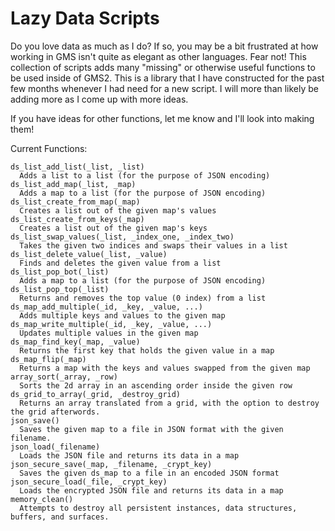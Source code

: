 # Lazy Data Scripts

Do you love data as much as I do? If so, you may be a bit frustrated at how working in GMS isn't quite as elegant as other languages. Fear not! This collection of scripts adds many "missing" or otherwise useful functions to be used inside of GMS2. This is a library that I have constructed for the past few months whenever I had need for a new script. I will more than likely be adding more as I come up with more ideas. 

If you have ideas for other functions, let me know and I'll look into making them!


Current Functions:

    ds_list_add_list(_list, _list)
      Adds a list to a list (for the purpose of JSON encoding)
    ds_list_add_map(_list, _map)
      Adds a map to a list (for the purpose of JSON encoding)
    ds_list_create_from_map(_map)
      Creates a list out of the given map's values
    ds_list_create_from_keys(_map)
      Creates a list out of the given map's keys
    ds_list_swap_values(_list, _index_one, _index_two)
      Takes the given two indices and swaps their values in a list
    ds_list_delete_value(_list, _value)
      Finds and deletes the given value from a list
    ds_list_pop_bot(_list)
      Adds a map to a list (for the purpose of JSON encoding)
    ds_list_pop_top(_list)
      Returns and removes the top value (0 index) from a list
    ds_map_add_multiple(_id, _key, _value, ...)
      Adds multiple keys and values to the given map
    ds_map_write_multiple(_id, _key, _value, ...)
      Updates multiple values in the given map
    ds_map_find_key(_map, _value)
      Returns the first key that holds the given value in a map
    ds_map_flip(_map)
      Returns a map with the keys and values swapped from the given map
    array_sort(_array, _row)
      Sorts the 2d array in an ascending order inside the given row
    ds_grid_to_array(_grid, _destroy_grid)
      Returns an array translated from a grid, with the option to destroy the grid afterwords.
    json_save()
      Saves the given map to a file in JSON format with the given filename.
    json_load(_filename)
      Loads the JSON file and returns its data in a map
    json_secure_save(_map, _filename, _crypt_key)
      Saves the given ds_map to a file in an encoded JSON format
    json_secure_load(_file, _crypt_key)
      Loads the encrypted JSON file and returns its data in a map
    memory_clean()
      Attempts to destroy all persistent instances, data structures, buffers, and surfaces.
